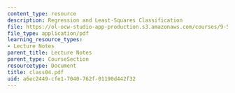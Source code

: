 ```yaml
---
content_type: resource
description: Regression and Least-Squares Classification
file: https://ol-ocw-studio-app-production.s3.amazonaws.com/courses/9-520-statistical-learning-theory-and-applications-spring-2003/a6ec2449cfe17040762f01190d442f32_class04.pdf
file_type: application/pdf
learning_resource_types:
- Lecture Notes
parent_title: Lecture Notes
parent_type: CourseSection
resourcetype: Document
title: class04.pdf
uid: a6ec2449-cfe1-7040-762f-01190d442f32
---
```

